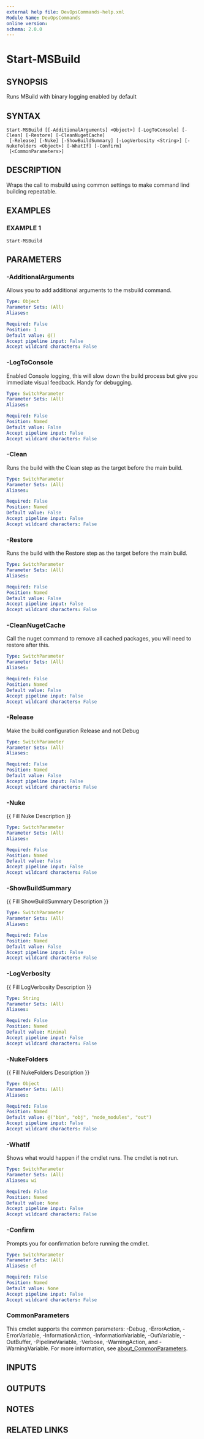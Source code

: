 ```yaml
---
external help file: DevOpsCommands-help.xml
Module Name: DevOpsCommands
online version:
schema: 2.0.0
---
```


# Start-MSBuild

## SYNOPSIS
Runs MBuild with binary logging enabled by default

## SYNTAX

```
Start-MSBuild [[-AdditionalArguments] <Object>] [-LogToConsole] [-Clean] [-Restore] [-CleanNugetCache]
 [-Release] [-Nuke] [-ShowBuildSummary] [-LogVerbosity <String>] [-NukeFolders <Object>] [-WhatIf] [-Confirm]
 [<CommonParameters>]
```

## DESCRIPTION
Wraps the call to msbuild using common settings to make command lind building repeatable.

## EXAMPLES

### EXAMPLE 1
```
Start-MSBuild
```

## PARAMETERS

### -AdditionalArguments
Allows you to add additional arguments to the msbuild command.

```yaml
Type: Object
Parameter Sets: (All)
Aliases:

Required: False
Position: 1
Default value: @()
Accept pipeline input: False
Accept wildcard characters: False
```

### -LogToConsole
Enabled Console logging, this will slow down the build process but give you immediate visual feedback.
Handy for debugging.

```yaml
Type: SwitchParameter
Parameter Sets: (All)
Aliases:

Required: False
Position: Named
Default value: False
Accept pipeline input: False
Accept wildcard characters: False
```

### -Clean
Runs the build with the Clean step as the target before the main build.

```yaml
Type: SwitchParameter
Parameter Sets: (All)
Aliases:

Required: False
Position: Named
Default value: False
Accept pipeline input: False
Accept wildcard characters: False
```

### -Restore
Runs the build with the Restore step as the target before the main build.

```yaml
Type: SwitchParameter
Parameter Sets: (All)
Aliases:

Required: False
Position: Named
Default value: False
Accept pipeline input: False
Accept wildcard characters: False
```

### -CleanNugetCache
Call the nuget command to remove all cached packages, you will need to restore after this.

```yaml
Type: SwitchParameter
Parameter Sets: (All)
Aliases:

Required: False
Position: Named
Default value: False
Accept pipeline input: False
Accept wildcard characters: False
```

### -Release
Make the build configuration Release and not Debug

```yaml
Type: SwitchParameter
Parameter Sets: (All)
Aliases:

Required: False
Position: Named
Default value: False
Accept pipeline input: False
Accept wildcard characters: False
```

### -Nuke
{{ Fill Nuke Description }}

```yaml
Type: SwitchParameter
Parameter Sets: (All)
Aliases:

Required: False
Position: Named
Default value: False
Accept pipeline input: False
Accept wildcard characters: False
```

### -ShowBuildSummary
{{ Fill ShowBuildSummary Description }}

```yaml
Type: SwitchParameter
Parameter Sets: (All)
Aliases:

Required: False
Position: Named
Default value: False
Accept pipeline input: False
Accept wildcard characters: False
```

### -LogVerbosity
{{ Fill LogVerbosity Description }}

```yaml
Type: String
Parameter Sets: (All)
Aliases:

Required: False
Position: Named
Default value: Minimal
Accept pipeline input: False
Accept wildcard characters: False
```

### -NukeFolders
{{ Fill NukeFolders Description }}

```yaml
Type: Object
Parameter Sets: (All)
Aliases:

Required: False
Position: Named
Default value: @("bin", "obj", "node_modules", "out")
Accept pipeline input: False
Accept wildcard characters: False
```

### -WhatIf
Shows what would happen if the cmdlet runs. The cmdlet is not run.

```yaml
Type: SwitchParameter
Parameter Sets: (All)
Aliases: wi

Required: False
Position: Named
Default value: None
Accept pipeline input: False
Accept wildcard characters: False
```

### -Confirm
Prompts you for confirmation before running the cmdlet.

```yaml
Type: SwitchParameter
Parameter Sets: (All)
Aliases: cf

Required: False
Position: Named
Default value: None
Accept pipeline input: False
Accept wildcard characters: False
```

### CommonParameters
This cmdlet supports the common parameters: -Debug, -ErrorAction, -ErrorVariable, -InformationAction, -InformationVariable, -OutVariable, -OutBuffer, -PipelineVariable, -Verbose, -WarningAction, and -WarningVariable. For more information, see [about_CommonParameters](http://go.microsoft.com/fwlink/?LinkID=113216).

## INPUTS

## OUTPUTS

## NOTES

## RELATED LINKS
